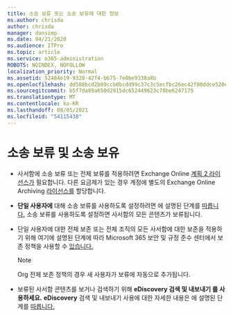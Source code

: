 ```yaml
---
title: 소송 보류 또는 소송 보유에 대한 정보
ms.author: chrisda
author: chrisda
manager: dansimp
ms.date: 04/21/2020
ms.audience: ITPro
ms.topic: article
ms.service: o365-administration
ROBOTS: NOINDEX, NOFOLLOW
localization_priority: Normal
ms.assetid: 52484e19-9328-42f4-b675-7e0be9338a8b
ms.openlocfilehash: dd508bcd2b09ccb0bcdd99c37c3c5ecfbc26ec42f00ddce520ef8e73e3aef436
ms.sourcegitcommit: b5f7da89a650d2915dc652449623c78be6247175
ms.translationtype: MT
ms.contentlocale: ko-KR
ms.lasthandoff: 08/05/2021
ms.locfileid: "54115438"
---
```

# <a name="about-litigation-holds-and-in-place-holds"></a>소송 보류 및 소송 보유

- 사서함에 소송 보류 또는 전체 보류를 적용하려면 Exchange Online [계획 2 라이선스가](https://docs.microsoft.com/office365/servicedescriptions/office-365-platform-service-description/office-365-plan-options) 필요합니다. 다른 요금제가 있는 경우 계정에 별도의 Exchange Online Archiving [라이선스를](https://docs.microsoft.com/office365/servicedescriptions/exchange-online-archiving-service-description/exchange-online-archiving-service-description) 할당합니다. 
    
- **단일 사용자에** 대해 소송 보류를 사용하도록 설정하려면 에 설명된 단계를 [따릅니다.](https://docs.microsoft.com/microsoft-365/compliance/create-a-litigation-hold?view=o365-worldwide#place-a-mailbox-on-litigation-hold) 소송 보류를 사용하도록 설정하면 사서함의 모든 콘텐츠가 보류됩니다.
    
- 단일 사용자에 대한 전체 보존 또는 전체 조직의 모든 사서함에 대한 보존을 적용하기 위해 여기에 설명된 단계에 따라 Microsoft 365 보안 및 규정 준수 센터에서 보존 정책을 사용할 수 [있습니다.](https://docs.microsoft.com/microsoft-365/compliance/retention-policies) 
    
    > [!NOTE]
    > Org 전체 보존 정책의 경우 새 사용자가 보류에 자동으로 추가됩니다. 
  
- 보류된 사서함 콘텐츠를 보거나 검색하기 위해 **eDiscovery 검색 및 내보내기 를 사용하세요.** **eDiscovery** 검색 및 내보내기 사용에 대한 자세한 내용은 에 설명된 단계를 [따릅니다.](https://docs.microsoft.com/microsoft-365/compliance/export-search-results)
    

